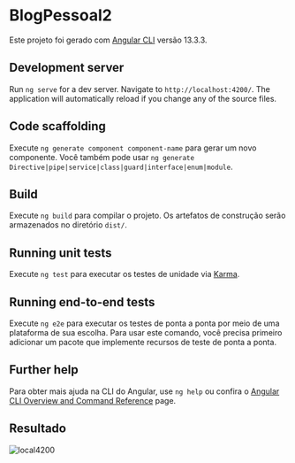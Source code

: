 # BlogPessoal2

Este projeto foi gerado com [Angular CLI](https://github.com/angular/angular-cli) versão 13.3.3.

## Development server

Run `ng serve` for a dev server. Navigate to `http://localhost:4200/`. The application will automatically reload if you change any of the source files.

## Code scaffolding

Execute `ng generate component component-name` para gerar um novo componente. Você também pode usar `ng generate Directive|pipe|service|class|guard|interface|enum|module`.

## Build

Execute `ng build` para compilar o projeto. Os artefatos de construção serão armazenados no diretório `dist/`.

## Running unit tests

Execute `ng test` para executar os testes de unidade via [Karma](https://karma-runner.github.io).

## Running end-to-end tests

Execute `ng e2e` para executar os testes de ponta a ponta por meio de uma plataforma de sua escolha. Para usar este comando, você precisa primeiro adicionar um pacote que implemente recursos de teste de ponta a ponta.

## Further help

Para obter mais ajuda na CLI do Angular, use `ng help` ou confira o [Angular CLI Overview and Command Reference](https://angular.io/cli) page.

## Resultado 

![local4200](https://user-images.githubusercontent.com/89114089/165579271-3c92f6d5-134f-45a4-b47b-d7912435e790.jpeg)
